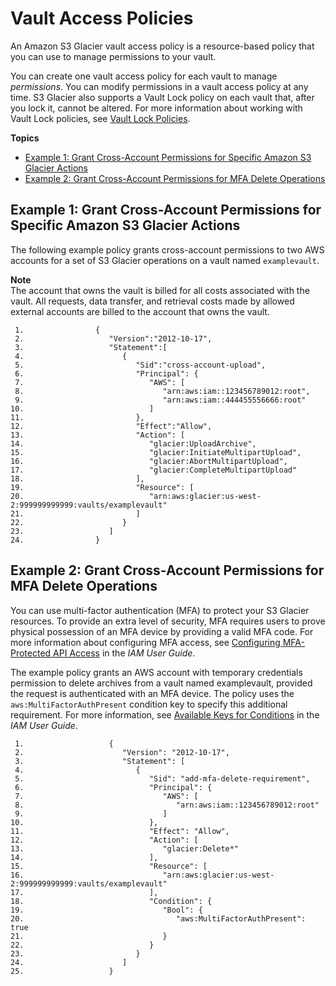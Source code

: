 # Vault Access Policies<a name="vault-access-policy"></a>

An Amazon S3 Glacier vault access policy is a resource\-based policy that you can use to manage permissions to your vault\. 

You can create one vault access policy for each vault to manage *permissions*\. You can modify permissions in a vault access policy at any time\. S3 Glacier also supports a Vault Lock policy on each vault that, after you lock it, cannot be altered\. For more information about working with Vault Lock policies, see [Vault Lock Policies](vault-lock-policy.md)\. 

**Topics**
+ [Example 1: Grant Cross\-Account Permissions for Specific Amazon S3 Glacier Actions](#vault-access-multiple-accounts)
+ [Example 2: Grant Cross\-Account Permissions for MFA Delete Operations](#vault-access-mfa-authentication)

## Example 1: Grant Cross\-Account Permissions for Specific Amazon S3 Glacier Actions<a name="vault-access-multiple-accounts"></a>

The following example policy grants cross\-account permissions to two AWS accounts for a set of S3 Glacier operations on a vault named `examplevault`\.

**Note**  
The account that owns the vault is billed for all costs associated with the vault\. All requests, data transfer, and retrieval costs made by allowed external accounts are billed to the account that owns the vault\.

```
 1.                {
 2.                   "Version":"2012-10-17",
 3.                   "Statement":[
 4.                      {
 5.                         "Sid":"cross-account-upload",
 6.                         "Principal": {
 7.                            "AWS": [
 8.                               "arn:aws:iam::123456789012:root",
 9.                               "arn:aws:iam::444455556666:root"
10.                            ]
11.                         },
12.                         "Effect":"Allow",
13.                         "Action": [
14.                            "glacier:UploadArchive",
15.                            "glacier:InitiateMultipartUpload",
16.                            "glacier:AbortMultipartUpload",
17.                            "glacier:CompleteMultipartUpload"
18.                         ],
19.                         "Resource": [
20.                            "arn:aws:glacier:us-west-2:999999999999:vaults/examplevault"                                           
21.                         ]
22.                      }
23.                   ]
24.                }
```

## Example 2: Grant Cross\-Account Permissions for MFA Delete Operations<a name="vault-access-mfa-authentication"></a>

You can use multi\-factor authentication \(MFA\) to protect your S3 Glacier resources\. To provide an extra level of security, MFA requires users to prove physical possession of an MFA device by providing a valid MFA code\. For more information about configuring MFA access, see [Configuring MFA\-Protected API Access](https://docs.aws.amazon.com/IAM/latest/UserGuide/MFAProtectedAPI.html) in the *IAM User Guide*\. 

The example policy grants an AWS account with temporary credentials permission to delete archives from a vault named examplevault, provided the request is authenticated with an MFA device\. The policy uses the `aws:MultiFactorAuthPresent` condition key to specify this additional requirement\. For more information, see [Available Keys for Conditions](https://docs.aws.amazon.com/IAM/latest/UserGuide/reference_policies_elements.html#AvailableKeys) in the *IAM User Guide*\.

```
 1.                   {
 2.                      "Version": "2012-10-17",
 3.                      "Statement": [
 4.                         {
 5.                            "Sid": "add-mfa-delete-requirement",
 6.                            "Principal": {
 7.                               "AWS": [
 8.                                  "arn:aws:iam::123456789012:root"
 9.                               ]
10.                            },
11.                            "Effect": "Allow",
12.                            "Action": [ 
13.                               "glacier:Delete*" 
14.                            ],
15.                            "Resource": [
16.                               "arn:aws:glacier:us-west-2:999999999999:vaults/examplevault"
17.                            ],
18.                            "Condition": {
19.                               "Bool": {
20.                                  "aws:MultiFactorAuthPresent": true
21.                               }
22.                            }
23.                         }
24.                      ]
25.                   }
```
